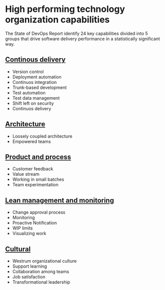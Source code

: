 # High performing technology organization capabilities


The State of DevOps Report identify 24 key capabilities divided into 5 groups that drive software delivery performance in a statistically significant way.

## [Continous delivery](https://github.com/gramland/devops-culture/blob/master/accelerate/Continuous%20delivery/readme.md)
* Version control
* Deployment automation
* Continuos integration
* Trunk-based development
* Test automation 
* Test data management
* Shift left on security
* Continuos delivery


## [Architecture](https://github.com/gramland/devops-culture/tree/master/accelerate/Architecture)
* Loosely coupled architecture
* Empowered teams


## [Product and process](https://github.com/gramland/devops-culture/tree/master/accelerate/Product%20and%20process)
* Customer feedback
* Value stream
* Working in small batches
* Team experimentation


## [Lean management and monitoring](https://github.com/gramland/devops-culture/tree/master/accelerate/Lean%20management%20and%20monitoring)
* Change approval process
* Monitoring 
* Proactive Notification 
* WIP limits 
* Visualizing work 


## [Cultural](https://github.com/gramland/devops-culture/tree/master/accelerate/Cultural)
* Westrum organizational culture
* Support learning
* Collaboration among teams
* Job satisfaction
* Transformational leadership


